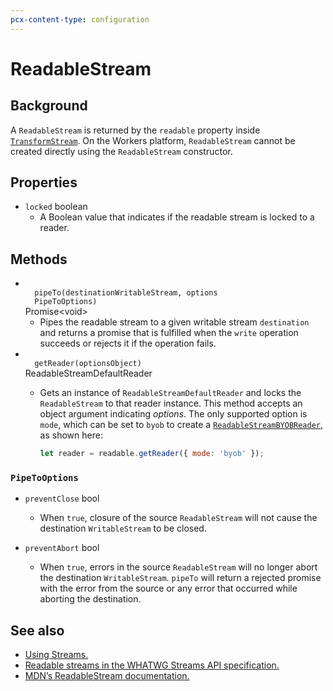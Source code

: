 ```yaml
---
pcx-content-type: configuration
---
```


# ReadableStream

## Background

A `ReadableStream` is returned by the `readable` property inside [`TransformStream`](/runtime-apis/streams/transformstream). On the Workers platform, `ReadableStream`
cannot be created directly using the `ReadableStream` constructor.

## Properties

<Definitions>

- `locked` <Type>boolean</Type>
  - A Boolean value that indicates if the readable stream is locked to a reader.

</Definitions>

## Methods

<Definitions>

- <Code>
    pipeTo(destination<ParamType>WritableStream</ParamType>, options
    <ParamType>PipeToOptions</ParamType>)
  </Code> <Type>Promise&lt;void></Type>

  - Pipes the readable stream to a given writable stream `destination` and returns a promise that is fulfilled when the `write` operation succeeds or rejects it if the operation fails.

- <Code>
    getReader(options<ParamType>Object</ParamType>)
  </Code> <TypeLink href="/runtime-apis/streams/readablestreamdefaultreader">
    ReadableStreamDefaultReader
  </TypeLink>

  - Gets an instance of `ReadableStreamDefaultReader` and locks the `ReadableStream` to that reader instance. This method accepts an object argument indicating _options_. The only supported option is `mode`, which can be set to `byob` to create a [`ReadableStreamBYOBReader`](/runtime-apis/streams/readablestreambyobreader), as shown here:

    ```js
    let reader = readable.getReader({ mode: 'byob' });
    ```

</Definitions>

### `PipeToOptions`

<Definitions>

- `preventClose` <Type>bool</Type>

  - When `true`, closure of the source `ReadableStream` will not cause the destination `WritableStream` to be closed.

- `preventAbort` <Type>bool</Type>

  - When `true`, errors in the source `ReadableStream` will no longer abort the destination `WritableStream`. `pipeTo` will return a rejected promise with the error from the source or any error that occurred while aborting the destination.

</Definitions>

## See also

- [Using Streams.](/learning/using-streams)
- [Readable streams in the WHATWG Streams API specification.](https://streams.spec.whatwg.org/#rs-model)
- [MDN’s ReadableStream documentation.](https://developer.mozilla.org/en-US/docs/Web/API/ReadableStream)
